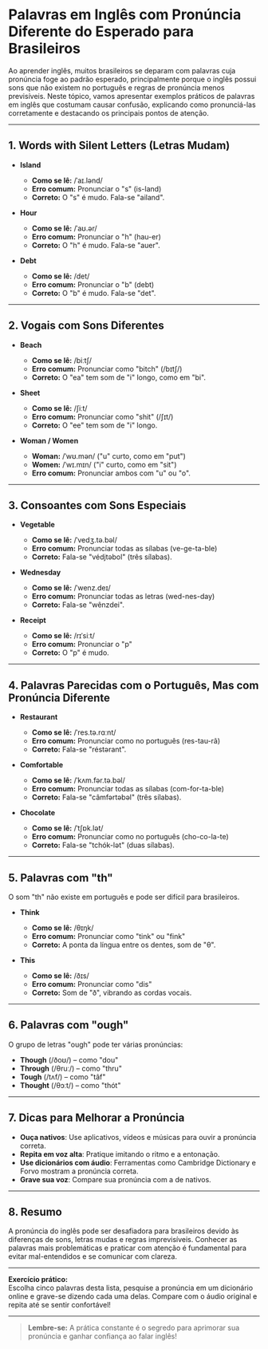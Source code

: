 # Palavras em Inglês com Pronúncia Diferente do Esperado para Brasileiros

Ao aprender inglês, muitos brasileiros se deparam com palavras cuja pronúncia foge ao padrão esperado, principalmente porque o inglês possui sons que não existem no português e regras de pronúncia menos previsíveis. Neste tópico, vamos apresentar exemplos práticos de palavras em inglês que costumam causar confusão, explicando como pronunciá-las corretamente e destacando os principais pontos de atenção.

---

## 1. **Words with Silent Letters (Letras Mudam)**

- **Island**  
  - **Como se lê:** /ˈaɪ.lənd/  
  - **Erro comum:** Pronunciar o "s" (is-land)  
  - **Correto:** O "s" é mudo. Fala-se "ailand".

- **Hour**  
  - **Como se lê:** /ˈaʊ.ər/  
  - **Erro comum:** Pronunciar o "h" (hau-er)  
  - **Correto:** O "h" é mudo. Fala-se "auer".

- **Debt**  
  - **Como se lê:** /det/  
  - **Erro comum:** Pronunciar o "b" (debt)  
  - **Correto:** O "b" é mudo. Fala-se "det".

---

## 2. **Vogais com Sons Diferentes**

- **Beach**  
  - **Como se lê:** /biːtʃ/  
  - **Erro comum:** Pronunciar como "bitch" (/bɪtʃ/)  
  - **Correto:** O "ea" tem som de "i" longo, como em "bi".

- **Sheet**  
  - **Como se lê:** /ʃiːt/  
  - **Erro comum:** Pronunciar como "shit" (/ʃɪt/)  
  - **Correto:** O "ee" tem som de "i" longo.

- **Woman / Women**  
  - **Woman:** /ˈwʊ.mən/ ("u" curto, como em "put")  
  - **Women:** /ˈwɪ.mɪn/ ("i" curto, como em "sit")  
  - **Erro comum:** Pronunciar ambos com "u" ou "o".

---

## 3. **Consoantes com Sons Especiais**

- **Vegetable**  
  - **Como se lê:** /ˈvedʒ.tə.bəl/  
  - **Erro comum:** Pronunciar todas as sílabas (ve-ge-ta-ble)  
  - **Correto:** Fala-se "védjtəbol" (três sílabas).

- **Wednesday**  
  - **Como se lê:** /ˈwenz.deɪ/  
  - **Erro comum:** Pronunciar todas as letras (wed-nes-day)  
  - **Correto:** Fala-se "wênzdei".

- **Receipt**  
  - **Como se lê:** /rɪˈsiːt/  
  - **Erro comum:** Pronunciar o "p"  
  - **Correto:** O "p" é mudo.

---

## 4. **Palavras Parecidas com o Português, Mas com Pronúncia Diferente**

- **Restaurant**  
  - **Como se lê:** /ˈres.tə.rɑːnt/  
  - **Erro comum:** Pronunciar como no português (res-tau-rã)  
  - **Correto:** Fala-se "réstərant".

- **Comfortable**  
  - **Como se lê:** /ˈkʌm.fər.tə.bəl/  
  - **Erro comum:** Pronunciar todas as sílabas (com-for-ta-ble)  
  - **Correto:** Fala-se "câmfərtəbəl" (três sílabas).

- **Chocolate**  
  - **Como se lê:** /ˈtʃɒk.lət/  
  - **Erro comum:** Pronunciar como no português (cho-co-la-te)  
  - **Correto:** Fala-se "tchók-lət" (duas sílabas).

---

## 5. **Palavras com "th"**

O som "th" não existe em português e pode ser difícil para brasileiros.

- **Think**  
  - **Como se lê:** /θɪŋk/  
  - **Erro comum:** Pronunciar como "tink" ou "fink"  
  - **Correto:** A ponta da língua entre os dentes, som de "θ".

- **This**  
  - **Como se lê:** /ðɪs/  
  - **Erro comum:** Pronunciar como "dis"  
  - **Correto:** Som de "ð", vibrando as cordas vocais.

---

## 6. **Palavras com "ough"**

O grupo de letras "ough" pode ter várias pronúncias:

- **Though** (/ðoʊ/) – como "dou"
- **Through** (/θruː/) – como "thru"
- **Tough** (/tʌf/) – como "tâf"
- **Thought** (/θɔːt/) – como "thót"

---

## 7. **Dicas para Melhorar a Pronúncia**

- **Ouça nativos**: Use aplicativos, vídeos e músicas para ouvir a pronúncia correta.
- **Repita em voz alta**: Pratique imitando o ritmo e a entonação.
- **Use dicionários com áudio**: Ferramentas como Cambridge Dictionary e Forvo mostram a pronúncia correta.
- **Grave sua voz**: Compare sua pronúncia com a de nativos.

---

## 8. **Resumo**

A pronúncia do inglês pode ser desafiadora para brasileiros devido às diferenças de sons, letras mudas e regras imprevisíveis. Conhecer as palavras mais problemáticas e praticar com atenção é fundamental para evitar mal-entendidos e se comunicar com clareza.

---

**Exercício prático:**  
Escolha cinco palavras desta lista, pesquise a pronúncia em um dicionário online e grave-se dizendo cada uma delas. Compare com o áudio original e repita até se sentir confortável!

---

> **Lembre-se:** A prática constante é o segredo para aprimorar sua pronúncia e ganhar confiança ao falar inglês!